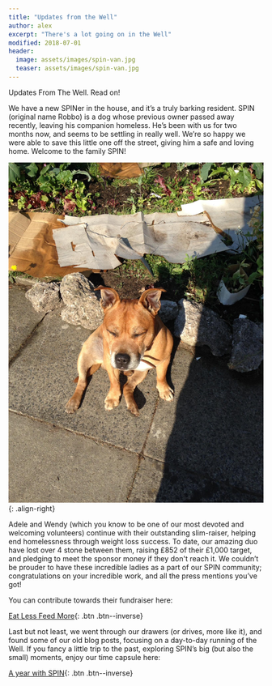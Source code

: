 ```yaml
---
title: "Updates from the Well"
author: alex
excerpt: "There's a lot going on in the Well"
modified: 2018-07-01
header: 
  image: assets/images/spin-van.jpg
  teaser: assets/images/spin-van.jpg
---
```


Updates From The Well. Read on!
 
We have a new SPINer in the house, and it’s a truly barking resident. SPIN (original name Robbo) is a dog whose previous owner passed away recently, leaving his companion homeless. He’s been with us for two months now, and seems to be settling in really well. We’re so happy we were able to save this little one off the street, giving him a safe and loving home. Welcome to the family SPIN!

![image-right](/assets/images/spin-dog.jpg){: .align-right}

Adele and Wendy (which you know to be one of our most devoted and welcoming volunteers) continue with their outstanding slim-raiser, helping end homelessness through weight loss success. To date, our amazing duo have lost over 4 stone between them, raising £852 of their £1,000 target, and pledging to meet the sponsor money if they don't reach it. We couldn’t be prouder to have these incredible ladies as a part of our SPIN community; congratulations on your incredible work, and all the press mentions you’ve got! 

You can contribute towards their fundraiser here:

[Eat Less Feed More](https://gogetfunding.com/eat-less-feed-more){: .btn .btn--inverse}

Last but not least, we went through our drawers (or drives, more like it), and found some of our old blog posts, focusing on a day-to-day running of the Well. If you fancy a little trip to the past, exploring SPIN’s big (but also the small) moments, enjoy our time capsule here: 

[A year with SPIN](http://supportingpeopleinneed.org/spin-2017-2018-time-capsule){: .btn .btn--inverse}

